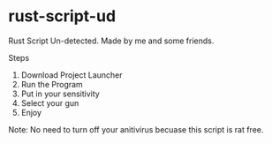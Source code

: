 # rust-script-ud
Rust Script Un-detected. Made by me and some friends.

Steps

1. Download Project Launcher
2. Run the Program
3. Put in your sensitivity
4. Select your gun
5. Enjoy

Note: No need to turn off your anitivirus becuase this script is rat free.
